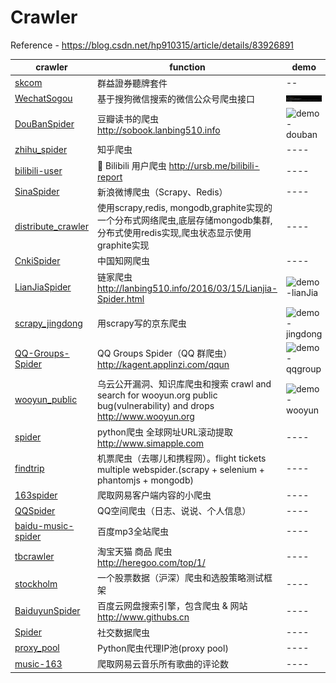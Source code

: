 # Crawler

Reference - https://blog.csdn.net/hp910315/article/details/83926891

| crawler | function | demo |
| ------- | -------- | ---- |
| [skcom](https://github.com/virus-warnning/skcom) | 群益證券聽牌套件 | -- |
| [WechatSogou](https://github.com/Chyroc/WechatSogou) | 基于搜狗微信搜索的微信公众号爬虫接口 | ![demo-wechat](https://raw.githubusercontent.com/chyroc/wechatsogou/master/screenshot/get_gzh_info.png) |
| [DouBanSpider](https://github.com/lanbing510/DouBanSpider) | 豆瓣读书的爬虫 http://sobook.lanbing510.info | ![demo-douban](https://github.com/lanbing510/DouBanSpider/raw/master/screenshots/douban.jpg) |
| [zhihu_spider](https://github.com/LiuRoy/zhihu_spider) | 知乎爬虫 | ---- |
| [bilibili-user](https://github.com/airingursb/bilibili-user) | :fish_cake: Bilibili 用户爬虫 http://ursb.me/bilibili-report | ---- |
| [SinaSpider](https://github.com/LiuXingMing/SinaSpider) | 新浪微博爬虫（Scrapy、Redis） | ---- |
| [distribute_crawler](https://github.com/gnemoug/distribute_crawler) | 使用scrapy,redis, mongodb,graphite实现的一个分布式网络爬虫,底层存储mongodb集群,分布式使用redis实现,爬虫状态显示使用graphite实现 | ---- |
| [CnkiSpider](https://github.com/yanzhou/CnkiSpider) | 中国知网爬虫 | ---- |
| [LianJiaSpider](https://github.com/lanbing510/LianJiaSpider) | 链家爬虫 http://lanbing510.info/2016/03/15/Lianjia-Spider.html | ![demo-lianJia](https://github.com/lanbing510/LianJiaSpider/raw/master/screenshots/lianjia.jpg) |
| [scrapy_jingdong](https://github.com/taizilongxu/scrapy_jingdong) | 用scrapy写的京东爬虫 | ![demo-jingdong](https://raw.githubusercontent.com/taizilongxu/scrapy_jingdong/master/img.png) |
| [QQ-Groups-Spider](https://github.com/caspartse/QQ-Groups-Spider) | QQ Groups Spider（QQ 群爬虫） http://kagent.applinzi.com/qqun | ![demo-qqgroup](https://raw.githubusercontent.com/caspartse/QQ-Groups-Spider/master/screenshots/screenshot_02.png) |
| [wooyun_public](https://github.com/hanc00l/wooyun_public) | 乌云公开漏洞、知识库爬虫和搜索 crawl and search for wooyun.org public bug(vulnerability) and drops http://www.wooyun.org | ![demo-wooyun](https://raw.githubusercontent.com/hanc00l/wooyun_public/master/search.png) |
| [spider](https://github.com/simapple/spider) | python爬虫 全球网址URL滚动提取 http://www.simapple.com | ---- |
| [findtrip](https://github.com/fankcoder/findtrip) | 机票爬虫（去哪儿和携程网）。flight tickets multiple webspider.(scrapy + selenium + phantomjs + mongodb) | ---- |
| [163spider](https://github.com/leyle/163spider) | 爬取网易客户端内容的小爬虫 | ---- |
| [QQSpider](https://github.com/LiuXingMing/QQSpider) | QQ空间爬虫（日志、说说、个人信息） | ---- |
| [baidu-music-spider](https://github.com/Shu-Ji/baidu-music-spider) | 百度mp3全站爬虫 | ---- |
| [tbcrawler](https://github.com/pakoo/tbcrawler) | 淘宝天猫 商品 爬虫 http://heregoo.com/top/1/ | ---- |
| [stockholm](https://github.com/benitoro/stockholm) | 一个股票数据（沪深）爬虫和选股策略测试框架 | ---- |
| [BaiduyunSpider](https://github.com/k1995/BaiduyunSpider) | 百度云网盘搜索引擎，包含爬虫 & 网站 http://www.githubs.cn | ---- |
| [Spider](https://github.com/Qutan/Spider) | 社交数据爬虫 | ---- |
| [proxy_pool](https://github.com/jhao104/proxy_pool) | Python爬虫代理IP池(proxy pool) | ---- |
| [music-163](https://github.com/RitterHou/music-163) | 爬取网易云音乐所有歌曲的评论数 | ---- |
